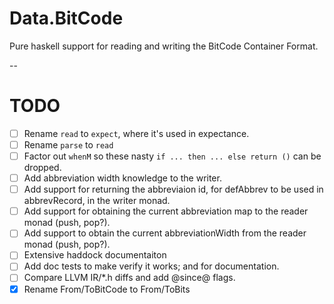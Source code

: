 # Data.BitCode

Pure haskell support for reading and writing the BitCode Container Format.

-- 

# TODO

- [ ] Rename `read` to `expect`, where it's used in expectance.
- [ ] Rename `parse` to `read`
- [ ] Factor out `whenM` so these nasty `if ... then ... else return ()` can be dropped.
- [ ] Add abbreviation width knowledge to the writer.
- [ ] Add support for returning the abbreviaion id, for defAbbrev to be used in abbrevRecord, in the writer monad.
- [ ] Add support for obtaining the current abbreviation map to the reader monad (push, pop?).
- [ ] Add support to obtain the current abbreviationWidth from the reader monad (push, pop?).
- [ ] Extensive haddock documentaiton
- [ ] Add doc tests to make verify it works; and for documentation.
- [ ] Compare LLVM  IR/*.h diffs and add @since@ flags.
- [x] Rename From/ToBitCode to From/ToBits
